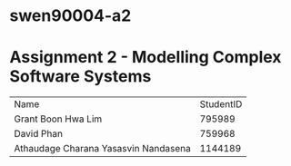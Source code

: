 # swen90004-a2
<h1>Assignment 2 - Modelling Complex Software Systems</h1>
<table>
  <tr>
    <td>Name</td>
    <td>StudentID</td>
  </tr>
    <tr>
    <td>Grant Boon Hwa Lim</td>
    <td>795989</td>
  </tr>
    <tr>
    <td>David Phan</td>
    <td>759968</td>
  </tr>
    <tr>
    <td>Athaudage Charana Yasasvin Nandasena</td>
    <td>1144189</td>
  </tr>
</table>

